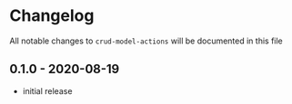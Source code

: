 # Changelog

All notable changes to `crud-model-actions` will be documented in this file

## 0.1.0 - 2020-08-19
- initial release
